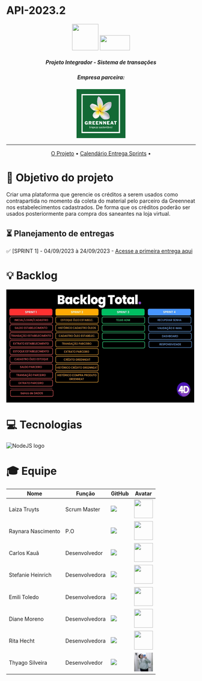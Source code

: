 # API-2023.2

<div align = "center">
<img src = "https://user-images.githubusercontent.com/90328117/161254359-c6392c85-9f18-4993-9dbf-f1057c8d5a83.png"
 style="width:70px;height:70px;">
 
 <img src="https://user-images.githubusercontent.com/90328117/161355339-d016f60b-e185-49da-a5de-6c21f1965449.png" style="width:80px;height:40px;">
</div>

##### <p align="center"> Projeto Integrador - Sistema de transações </p>

##### <p align="center">  Empresa parceira: </p>
<div align = "center">
<img src = "https://github.com/4DeskGroup/API-2023.2/blob/main/docs/m.png" style="width:130px">
</div>
 
--------------------------------------------------------------------------------------------------------------------------------------------------------------------------------------------------------------------------------------------------------------------------------------------------------------------------------------------------------
<div align="center">
 
[O Projeto](https://github.com/4DeskGroup/API-2023.1/edit/main/README.md) • [Calendário Entrega Sprints](https://github.com/4DeskGroup/API-2023.1/edit/main/README.md#-planejamento-de-entregas) •
</div>

# :dart: Objetivo do projeto

<p align="left"> Criar uma plataforma que gerencie os créditos a serem usados como contrapartida no momento da coleta do material pelo parceiro da Greenneat nos estabelecimentos cadastrados. De forma que os créditos poderão ser usados posteriormente para compra dos saneantes na loja virtual. </p>

## ⏳ Planejamento de entregas

 </Div>
 
 

 :white_check_mark: [SPRINT 1] - 04/09/2023 à 24/09/2023 - <a href="https://github.com/4DeskGroup/API-2023.2/tree/main/Projeto/Sprint%201">Acesse a primeira entrega aqui</a>
 
 # :bulb: Backlog
 <div align="left">
   <img align="center" src="docs/backlog-total.jpg" width="500" height="300"/>
 </div>


# :computer: Tecnologias 

<div align="left">
  <img src="https://user-images.githubusercontent.com/102293897/229385716-2bc9b3f3-7734-4ee7-9138-7d89072e3c53.png" width="500" height="300" alt="NodeJS logo">

 </div>


# 🎓 Equipe

|        Nome         |       Função        |     GitHub                                               |    Avatar                                          |
| ------------------- | ------------------- | -------------------                                      | -------------------                                |
|  Laiza Truyts    |  Scrum Master       |<a href="https://github.com/LaizaCristina"><img src="https://user-images.githubusercontent.com/90328117/161353573-4c0e497a-b4fa-4f46-ade2-10b37360e2d2.jpg" class="media-object  img-responsive img-thumbnail"></a>                                                      |           <img src="https://avatars.githubusercontent.com/u/111503805?s=400&u=c48f83c5ed8e01db8c3579a66dd03ab74bd7beec&v=4" style="width:50px;height:50px;">                                         |
|  Raynara Nascimento    |  P.O        |<a href="https://github.com/raynaranasc"><img src="https://user-images.githubusercontent.com/90328117/161353573-4c0e497a-b4fa-4f46-ade2-10b37360e2d2.jpg" class="media-object  img-responsive img-thumbnail"></a>                                                          |           <img src="https://user-images.githubusercontent.com/89950512/229543835-8bc944ad-f83d-42d5-b6a1-0c59d3310435.jpeg" style="width:50px;height:50px;">  
  Carlos Kauã             |  Desenvolvedor                |<a href="https://github.com/CarlosKB"><img src="https://user-images.githubusercontent.com/90328117/161353573-4c0e497a-b4fa-4f46-ade2-10b37360e2d2.jpg" class="media-object  img-responsive img-thumbnail"></a>                                                      |           <img src="https://user-images.githubusercontent.com/89950512/229543573-c3a296fa-a8ea-43a5-9f27-35fdaf5ea611.jpeg" style="width:50px;height:50px;">   |
|  Stefanie Heinrich    |  Desenvolvedora       |<a href="https://github.com/ste-fa-nie"><img src="https://user-images.githubusercontent.com/90328117/161353573-4c0e497a-b4fa-4f46-ade2-10b37360e2d2.jpg" class="media-object  img-responsive img-thumbnail"></a>                                                    |           <img src="https://user-images.githubusercontent.com/89950512/229545415-3b305cd2-15cc-4636-b43b-193a8ad727fc.jpeg" style="width:50px;height:50px;">                                                       |
|   Emili Toledo  |  Desenvolvedora       |<a href="https://github.com/EmiliToleto"><img src="https://user-images.githubusercontent.com/90328117/161353573-4c0e497a-b4fa-4f46-ade2-10b37360e2d2.jpg" class="media-object  img-responsive img-thumbnail"></a>                                                          |           <img src="https://user-images.githubusercontent.com/89950512/229544946-299a36d6-b35e-491a-840a-8a6bd9365672.jpeg" style="width:50px;height:50px;">  
|   Diane Moreno    |  Desenvolvedora       |<a href="https://github.com/Diane-Moreno"><img src="https://user-images.githubusercontent.com/90328117/161353573-4c0e497a-b4fa-4f46-ade2-10b37360e2d2.jpg" class="media-object  img-responsive img-thumbnail"></a>                                                          |           <img src="https://user-images.githubusercontent.com/89950512/229543693-d01de2c8-14fc-4fea-be7a-b49e91b5ebb4.jpeg" style="width:50px;height:50px;">  
|   Rita Hecht   |  Desenvolvedora       |<a href="https://github.com/ritahecht"><img src="https://user-images.githubusercontent.com/90328117/161353573-4c0e497a-b4fa-4f46-ade2-10b37360e2d2.jpg" class="media-object  img-responsive img-thumbnail"></a>                                                          |           <img src="https://user-images.githubusercontent.com/90328117/168085416-fec32d63-7a77-458f-bda8-0cab09491091.jpg" style="width:50px;height:50px;">
|  Thyago Silveira       |  Desenvolvedor      | <a href="https://github.com/Thyaguixx"><img src="https://user-images.githubusercontent.com/90328117/161353573-4c0e497a-b4fa-4f46-ade2-10b37360e2d2.jpg" class="media-object  img-responsive img-thumbnail"></a>| <img src="/docs/thyaguixx imagem.jpeg" style="width:50px;height:50px;"> |
